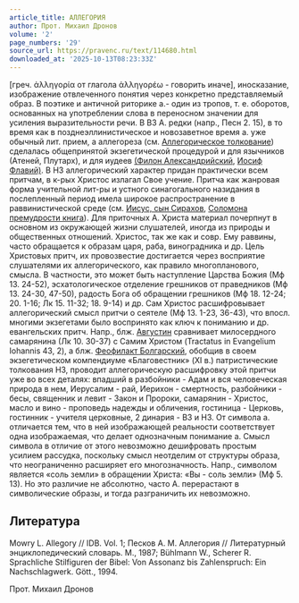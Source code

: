 ```yaml
---
article_title: АЛЛЕГОРИЯ
author: Прот. Михаил Дронов
volume: '2'
page_numbers: '29'
source_url: https://pravenc.ru/text/114680.html
downloaded_at: '2025-10-13T08:23:33Z'
---
```


[греч. ἀλληγορία от глагола ἀλληγορέω - говорить иначе], иносказание, изображение отвлеченного понятия через конкретно представляемый образ. В поэтике и античной риторике а.- один из тропов, т. е. оборотов, основанных на употреблении слова в переносном значении для усиления выразительности речи. В ВЗ А. редки (напр., Песн 2. 15), в то время как в позднеэллинистическое и новозаветное время а. уже обычный лит. прием, а аллегореза (см. [Аллегорическое толкование](<https://pravenc.ru/text/Аллегорическое толкование.html>)) сделалась общепринятой экзегетической процедурой и для язычников (Атеней, Плутарх), и для иудеев [(Филон Александрийский](<https://pravenc.ru/text/(Филон Александрийский.html>), [Иосиф Флавий)](<https://pravenc.ru/text/Иосиф Флавий).html>). В НЗ аллегорический характер придан практически всем притчам, в к-рых Христос излагал Свое учение. Притча как жанровая форма учительной лит-ры и устного синагогального назидания в послепленный период имела широкое распространение в раввинистической среде (см. [Иисус, сын Сирахов](<https://pravenc.ru/text/ИИСУСА  СЫНА СИРАХОВА  КНИГА.html>), [Соломона премудрости книга](<https://pravenc.ru/text/Соломона премудрости книга.html>)). Для приточных А. Христа материал почерпнут в основном из окружающей жизни слушателей, иногда из природы и общественных отношений. Христос, так же как и совр. Ему раввины, часто обращается к образам царя, раба, виноградника и др. Цель Христовых притч, их провозвестие достигается через восприятие слушателями их аллегорического, как правило многопланового, смысла. В частности, это может быть наступление Царства Божия (Мф 13. 24-52), эсхатологическое отделение грешников от праведников (Мф 13. 24-30, 47-50), радость Бога об обращении грешников (Мф 18. 12-24; 20. 1-16; Лк 15. 11-32; 18. 9-14) и др. Сам Христос расшифровывает аллегорический смысл притчи о сеятеле (Мф 13. 1-23, 36-43), что впосл. многими экзегетами было воспринято как ключ к пониманию и др. евангельских притч. Напр., блж. [Августин](https://pravenc.ru/text/Августин.html) сравнивает милосердного самарянина (Лк 10. 30-37) с Самим Христом (Tractatus in Evangelium Iohannis 43, 2), а блж. [Феофилакт Болгарский](<https://pravenc.ru/text/Феофилакт Болгарский.html>), обобщив в своем экзегетическом компендиуме «Благовестник» (XI в.) патристические толкования НЗ, проводит аллегорическую расшифровку этой притчи уже во всех деталях: впадший в разбойники - Адам и вся человеческая природа в нем, Иерусалим - рай, Иерихон - смертность, разбойники - бесы, священник и левит - Закон и Пророки, самарянин - Христос, масло и вино - проповедь надежды и обличения, гостиница - Церковь, гостинник - учителя церковные, 2 динария - ВЗ и НЗ. От символа а. отличается тем, что в ней изображающей реальности соответствует одна изображаемая, что делает однозначным понимание а. Смысл символа в отличие от этого невозможно дешифровать простым усилием рассудка, поскольку смысл неотделим от структуры образа, что неограниченно расширяет его многозначность. Напр., символом является «соль земли» в обращении Христа: «Вы - соль земли» (Мф 5. 13). Но это различие не абсолютно, часто А. перерастают в символические образы, и тогда разграничить их невозможно.

## Литература

Mowry L. Allegory // IDB. Vol. 1; Песков А. М. Аллегория // Литературный энциклопедический словарь. М., 1987; Bühlmann W., Scherer R. Sprachliche Stilfiguren der Bibel: Von Assonanz bis Zahlenspruch: Ein Nachschlagwerk. Gött., 1994.

Прот. Михаил Дронов
